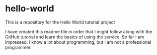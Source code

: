 # hello-world
This is a repository for the Hello World tutorial project

I have created this readme file in order that I might follow along with the GitHub tutorial and learn the basics of using the service. So far I am impressed. I know a lot about programming, but I am not a professional programmer.
